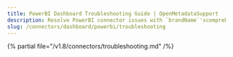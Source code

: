```yaml
---
title: PowerBI Dashboard Troubleshooting Guide | OpenMetadataSupport
description: Resolve PowerBI connector issues with `brandName`'scomprehensive troubleshooting guide. Fix common errors, debug connections, and optimize your setup.
slug: /connectors/dashboard/powerbi/troubleshooting
---
```


{% partial file="/v1.8/connectors/troubleshooting.md" /%}
